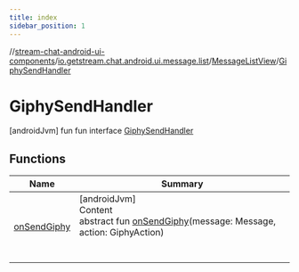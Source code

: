 ```yaml
---
title: index
sidebar_position: 1
---
```

//[stream-chat-android-ui-components](../../../../index.md)/[io.getstream.chat.android.ui.message.list](../../index.md)/[MessageListView](../index.md)/[GiphySendHandler](index.md)



# GiphySendHandler  
 [androidJvm] fun fun interface [GiphySendHandler](index.md)   


## Functions  
  
|  Name |  Summary | 
|---|---|
| <a name="io.getstream.chat.android.ui.message.list/MessageListView.GiphySendHandler/onSendGiphy/#io.getstream.chat.android.client.models.Message#com.getstream.sdk.chat.enums.GiphyAction/PointingToDeclaration/"></a>[onSendGiphy](onSendGiphy.md)| <a name="io.getstream.chat.android.ui.message.list/MessageListView.GiphySendHandler/onSendGiphy/#io.getstream.chat.android.client.models.Message#com.getstream.sdk.chat.enums.GiphyAction/PointingToDeclaration/"></a>[androidJvm]  <br/>Content  <br/>abstract fun [onSendGiphy](onSendGiphy.md)(message: Message, action: GiphyAction)  <br/><br/><br/>|

